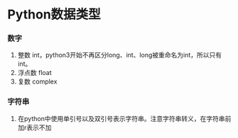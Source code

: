 # Python数据类型
### 数字
1.  整数 int，python3开始不再区分long、int、long被重命名为int，所以只有int。
2.  浮点数 float
3.  复数 complex
### 字符串
1.  在python中使用单引号以及双引号表示字符串。注意字符串转义，在字符串前加r表示不加
<!--stackedit_data:
eyJoaXN0b3J5IjpbLTE3MTUwNTk5MTEsLTEzODk5MDY3LC0xNj
I2ODUxMjc4LDcyNTE5MDkzNV19
-->